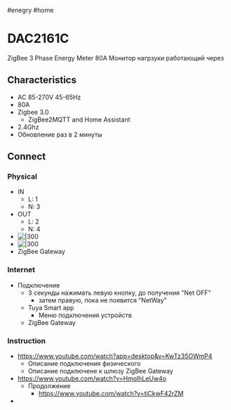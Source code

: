 #enegry #home
# DAC2161C
ZigBee 3 Phase Energy Meter 80A
Монитор нагрзуки работающий через 

## Characteristics
- AC 85-270V 45-65Hz
- 80A
- Zigbee 3.0
	- ZigBee2MQTT and Home Assistant
- 2.4Ghz
- Обновление раз в 2 минуты

## Connect
### Physical
- IN
	- L: 1
	- N: 3
- OUT
	- L: 2
	- N: 4
- ![|300](S8a0ea50b305d4f09b883fc131e52eacfC.webp)
- ![|300](Sde744f94df124df6b19f5f98d951422bW.webp)
- ZigBee Gateway
### Internet
- Подключение
	- 3 секунды нажимать левую кнопку, до получения "Net OFF"
		-  затем правую, пока не появится "NetWay"
	- Tuya Smart app
		- Меню подключения устройств
	- ZigBee Gateway
### Instruction
- https://www.youtube.com/watch?app=desktop&v=KwTz35OWmP4
	- Описание подключения физического 
	- Описание подключене к шлюзу ZigBee Gateway
- https://www.youtube.com/watch?v=HmolhLeUw4o
	- Продолжение
		- https://www.youtube.com/watch?v=tiCkwF42rZM
- 